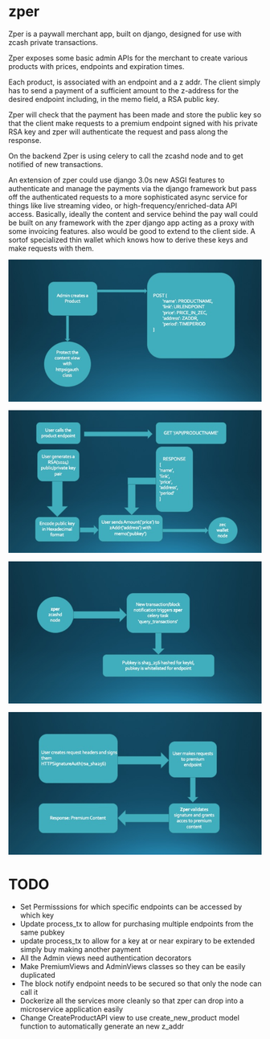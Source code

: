 # zper
Zper is a paywall merchant app, built on django, designed for use with zcash private transactions.

Zper exposes some basic admin APIs for the merchant to create various products with prices, endpoints and expiration times.

Each product, is associated with an endpoint and a z addr. The client simply has to send a payment of a sufficient amount to the z-address for the desired endpoint including, in the memo field, a RSA public key.

Zper will check that the payment has been made and store the public key so that the client make requests to a premium endpoint signed with his private RSA key 
and zper will authenticate the request and pass along the response. 

On the backend Zper is using celery to call the zcashd node and to get notified of new transactions.

An extension of zper could use django 3.0s new ASGI features to authenticate and manage the payments via the django framework but pass off the authenticated requests to a more sophisticated async service for things like live streaming video, or high-frequency/enriched-data API access. Basically, ideally the content and service behind the pay wall could be built on any framework with the zper django app acting as a proxy with some invoicing features.
also would be good to extend to the client side. A sortof specialized thin wallet which knows how to derive these keys and make requests with them.


![alt text](https://raw.githubusercontent.com/AaronJaramillo/zper0.1/master/flowchart/Slide1.jpg)

![alt text](https://raw.githubusercontent.com/AaronJaramillo/zper0.1/master/flowchart/Slide2.jpg)

![alt text](https://raw.githubusercontent.com/AaronJaramillo/zper0.1/master/flowchart/Slide3.jpg)

![alt text](https://raw.githubusercontent.com/AaronJaramillo/zper0.1/master/flowchart/Slide4.jpg)


# TODO
- Set Permisssions for which specific endpoints can be accessed by which key
- Update process_tx to allow for purchasing multiple endpoints from the same pubkey
- update process_tx to allow for a key at or near expirary to be extended simply buy making another payment
- All the Admin views need authentication decorators
- Make PremiumViews and AdminViews classes so they can be easily duplicated
- The block notify endpoint needs to be secured so that only the node can call it
- Dockerize all the services more cleanly so that zper can drop into a microservice application easily
- Change CreateProductAPI view to use create_new_product model function to automatically generate an new z_addr
